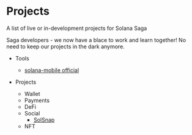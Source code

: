 # Projects

A list of live or in-development projects for Solana Saga

Saga developers - we now have a blace to work and learn together!  No need to keep our projects in the dark anymore.

* Tools
    * [solana-mobile official](https://github.com/solana-mobile)

* Projects
    * Wallet
    * Payments
    * DeFi
    * Social
        * [SolSnap](https://github.com/kokokale/solsnap)
    * NFT

